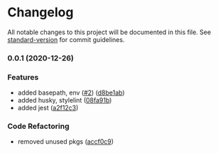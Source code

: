 # Changelog

All notable changes to this project will be documented in this file. See [standard-version](https://github.com/conventional-changelog/standard-version) for commit guidelines.

### 0.0.1 (2020-12-26)


### Features

* added basepath, env ([#2](https://github.com/unbugx/react-starter/issues/2)) ([d8be1ab](https://github.com/unbugx/react-starter/commit/d8be1ab34cafcf1530b6cbb5f27fef5da90cbf2b))
* added husky, stylelint ([08fa91b](https://github.com/unbugx/react-starter/commit/08fa91bf6d03d109762e7029e6d8058a8051ba28))
* added jest ([a2f12c3](https://github.com/unbugx/react-starter/commit/a2f12c3a1cdd984d472fee44949c109e74be7673))


### Code Refactoring

* removed unused pkgs ([accf0c9](https://github.com/unbugx/react-starter/commit/accf0c941934304604b7da196acda9416000ad97))
